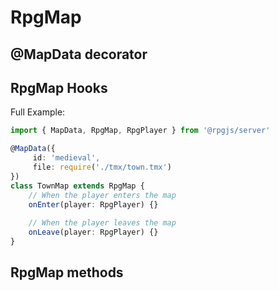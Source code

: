 # RpgMap

## @MapData decorator

<ApiContent page="MapData" />

## RpgMap Hooks

Full Example:

```ts
import { MapData, RpgMap, RpgPlayer } from '@rpgjs/server'

@MapData({
     id: 'medieval',
     file: require('./tmx/town.tmx')
})
class TownMap extends RpgMap {
    // When the player enters the map
    onEnter(player: RpgPlayer) {}
    
    // When the player leaves the map
    onLeave(player: RpgPlayer) {}
}
```

## RpgMap methods

<ApiContent page="Map" />